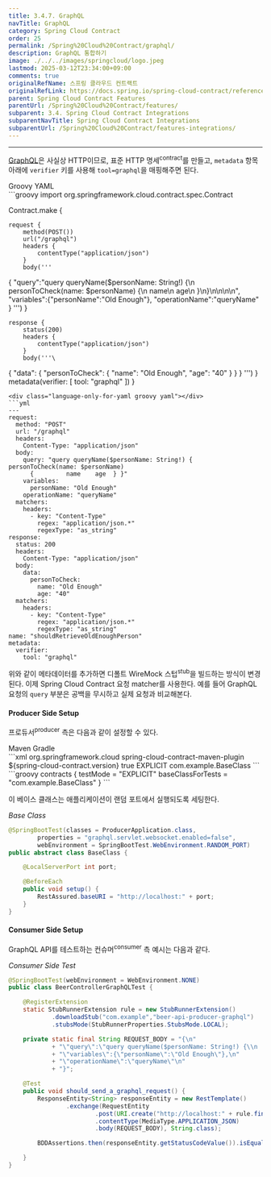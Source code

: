 ```yaml
---
title: 3.4.7. GraphQL
navTitle: GraphQL
category: Spring Cloud Contract
order: 25
permalink: /Spring%20Cloud%20Contract/graphql/
description: GraphQL 통합하기
image: ./../../images/springcloud/logo.jpeg
lastmod: 2025-03-12T23:34:00+09:00
comments: true
originalRefName: 스프링 클라우드 컨트랙트
originalRefLink: https://docs.spring.io/spring-cloud-contract/reference/4.2.0/project-features-flows/graphql.html
parent: Spring Cloud Contract Features
parentUrl: /Spring%20Cloud%20Contract/features/
subparent: 3.4. Spring Cloud Contract Integrations
subparentNavTitle: Spring Cloud Contract Integrations
subparentUrl: /Spring%20Cloud%20Contract/features-integrations/
---
```

<script>defaultLanguages = ['groovy', 'maven']</script>

---

[GraphQL](https://graphql.org/)은 사실상 HTTP이므로, 표준 HTTP 명세<sup>contract</sup>를 만들고, `metadata` 항목 아래에 `verifier` 키를 사용해 `tool=graphql`을 매핑해주면 된다.

<div class="switch-language-wrapper groovy yaml">
<span class="switch-language groovy">Groovy</span>
<span class="switch-language yaml">YAML</span>
</div>
<div class="language-only-for-groovy groovy yaml"></div>
```groovy
import org.springframework.cloud.contract.spec.Contract

Contract.make {

	request {
		method(POST())
		url("/graphql")
		headers {
			contentType("application/json")
		}
		body('''
{
	"query":"query queryName($personName: String!) {\\n  personToCheck(name: $personName) {\\n    name\\n    age\\n  }\\n}\\n\\n\\n\\n",
	"variables":{"personName":"Old Enough"},
	"operationName":"queryName"
}
''')
	}

	response {
		status(200)
		headers {
			contentType("application/json")
		}
		body('''\
{
  "data": {
    "personToCheck": {
      "name": "Old Enough",
      "age": "40"
    }
  }
}
''')
	}
	metadata(verifier: [
	        tool: "graphql"
	])
}
```
<div class="language-only-for-yaml groovy yaml"></div>
```yml
---
request:
  method: "POST"
  url: "/graphql"
  headers:
    Content-Type: "application/json"
  body:
    query: "query queryName($personName: String!) { personToCheck(name: $personName)
      {         name    age  } }"
    variables:
      personName: "Old Enough"
    operationName: "queryName"
  matchers:
    headers:
      - key: "Content-Type"
        regex: "application/json.*"
        regexType: "as_string"
response:
  status: 200
  headers:
    Content-Type: "application/json"
  body:
    data:
      personToCheck:
        name: "Old Enough"
        age: "40"
  matchers:
    headers:
      - key: "Content-Type"
        regex: "application/json.*"
        regexType: "as_string"
name: "shouldRetrieveOldEnoughPerson"
metadata:
  verifier:
    tool: "graphql"
```

위와 같이 메타데이터를 추가하면 디폴트 WireMock 스텁<sup>stub</sup>을 빌드하는 방식이 변경된다. 이제 Spring Cloud Contract 요청 matcher를 사용한다. 예를 들어 GraphQL 요청의 `query` 부분은 공백을 무시하고 실제 요청과 비교해본다.

#### Producer Side Setup

프로듀서<sup>producer</sup> 측은 다음과 같이 설정할 수 있다.

<div class="switch-language-wrapper maven gradle">
<span class="switch-language maven">Maven</span>
<span class="switch-language gradle">Gradle</span>
</div>
<div class="language-only-for-maven maven gradle"></div>
```xml
<plugin>
    <groupId>org.springframework.cloud</groupId>
    <artifactId>spring-cloud-contract-maven-plugin</artifactId>
    <version>${spring-cloud-contract.version}</version>
    <extensions>true</extensions>
    <configuration>
        <testMode>EXPLICIT</testMode>
        <baseClassForTests>com.example.BaseClass</baseClassForTests>
    </configuration>
</plugin>
```
<div class="language-only-for-gradle maven gradle"></div>
```groovy
contracts {
	testMode = "EXPLICIT"
	baseClassForTests = "com.example.BaseClass"
}
```

이 베이스 클래스는 애플리케이션이 랜덤 포트에서 실행되도록 세팅한다.

*Base Class*

```java
@SpringBootTest(classes = ProducerApplication.class,
		properties = "graphql.servlet.websocket.enabled=false",
		webEnvironment = SpringBootTest.WebEnvironment.RANDOM_PORT)
public abstract class BaseClass {

	@LocalServerPort int port;

	@BeforeEach
	public void setup() {
		RestAssured.baseURI = "http://localhost:" + port;
	}
}
```

#### Consumer Side Setup

GraphQL API를 테스트하는 컨슈머<sup>consumer</sup> 측 예시는 다음과 같다.

*Consumer Side Test*

```java
@SpringBootTest(webEnvironment = WebEnvironment.NONE)
public class BeerControllerGraphQLTest {

	@RegisterExtension
	static StubRunnerExtension rule = new StubRunnerExtension()
			.downloadStub("com.example","beer-api-producer-graphql")
			.stubsMode(StubRunnerProperties.StubsMode.LOCAL);

	private static final String REQUEST_BODY = "{\n"
			+ "\"query\":\"query queryName($personName: String!) {\\n  personToCheck(name: $personName) {\\n    name\\n    age\\n  }\\n}\","
			+ "\"variables\":{\"personName\":\"Old Enough\"},\n"
			+ "\"operationName\":\"queryName\"\n"
			+ "}";

	@Test
	public void should_send_a_graphql_request() {
		ResponseEntity<String> responseEntity = new RestTemplate()
				.exchange(RequestEntity
						.post(URI.create("http://localhost:" + rule.findStubUrl("beer-api-producer-graphql").getPort() + "/graphql"))
						.contentType(MediaType.APPLICATION_JSON)
						.body(REQUEST_BODY), String.class);

		BDDAssertions.then(responseEntity.getStatusCodeValue()).isEqualTo(200);

	}
}
```